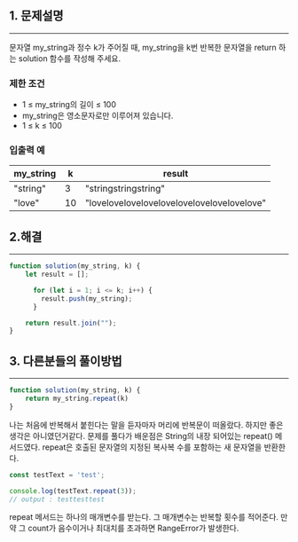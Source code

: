 ## 1. 문제설명

---

문자열 my_string과 정수 k가 주어질 때, my_string을 k번 반복한 문자열을 return 하는 solution 함수를 작성해 주세요.

### 제한 조건

- 1 ≤ my_string의 길이 ≤ 100
- my_string은 영소문자로만 이루어져 있습니다.
- 1 ≤ k ≤ 100

### 입출력 예

|my_string|k|result|
|------|---|---|
|"string"|3|"stringstringstring"|
|"love"|10|"lovelovelovelovelovelovelovelovelovelove"|


## 2.해결

---

```jsx
function solution(my_string, k) {
    let result = [];

      for (let i = 1; i <= k; i++) {
        result.push(my_string);
      }

    return result.join("");
}
```

## 3. 다른분들의 풀이방법
---

```jsx
function solution(my_string, k) {
    return my_string.repeat(k)
}
```

나는 처음에 반복해서 붙힌다는 말을 듣자마자 머리에 반복문이 떠올랐다.
하지만 좋은 생각은 아니였던거같다.
문제를 풀다가 배운점은 String의 내장 되어있는 repeat() 메서드였다.
repeat은 호출된 문자열의 지정된 복사복 수를 포함하는 새 문자열을 반환한다.

```jsx
const testText = 'test';

console.log(testText.repeat(3));
// output : testtesttest
```

repeat 메서드는 하나의 매개변수를 받는다.
그 매개변수는 반복할 횟수를 적어준다.
만약 그 count가 음수이거나 최대치를 초과하면 RangeError가 발생한다.
